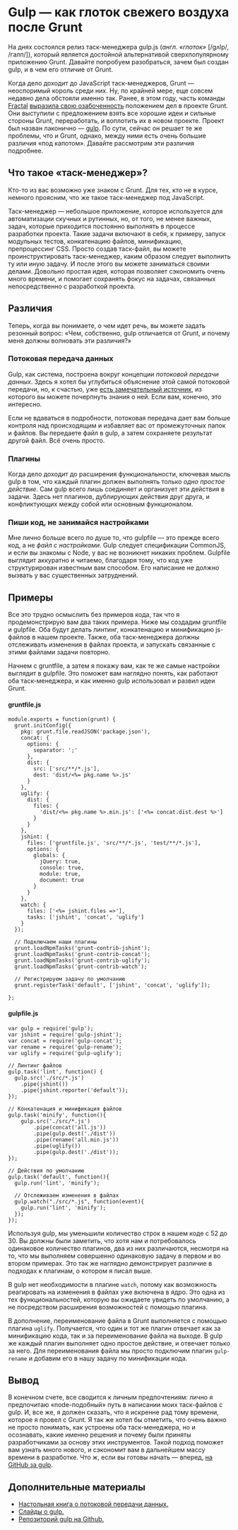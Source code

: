 # Gulp — как глоток свежего воздуха после Grunt

На днях состоялся релиз таск-менеджера gulp.js (*англ. «глоток»* [/gʌlp/, 
/галп/]), который является достойной альтернативой 
сверхпопулярному приложению Grunt. Давайте попробуем 
разобраться, зачем был создан gulp, и в чем его отличие от Grunt. 

Когда дело доходит до JavaScript таск-менеджеров, Grunt — неоспоримый король 
среди них. Ну, по крайней мере, еще совсем недавно дела обстояли именно так. 
Ранее, в этом году, часть команды [Fractal][1] 
[выразила свою озабоченность][2] положением дел в проекте Grunt. 
Они выступили с предложением взять все хорошие идеи и сильные стороны Grunt, 
переработать, и воплотить их в новом проекте. 
Проект был назван лаконично — [gulp][3].
По сути, сейчас он решает те же проблемы, что и Grunt, однако, между ними есть 
очень большие различия «под капотом». Давайте рассмотрим эти различия 
подробнее.


## Что такое «таск-менеджер»?

Кто-то из вас возможно уже знаком с Grunt. Для тех, кто не в курсе,
немного проясним, что же такое таск-менеджер под JavaScript.

Таск-менеджер — небольшое приложение, которое используется для автоматизации
скучных и рутинных, но, от того, не менее важных, задач, которые приходится 
постоянно выполнять в процессе разработки проекта. Такие задачи включают в 
себя, к примеру, запуск модульных тестов, конкатенацию файлов, минификацию, 
препроцессинг CSS. Просто создав таск-файл, вы можете проинструктировать 
таск-менеджер, каким образом следует выполнить ту или иную задачу. 
И после этого вы можете заниматься своими делами. Довольно простая идея,
которая позволяет сэкономить очень много времени, и помогает сохранять фокус
на задачах, связанных непосредственно с разработкой проекта.


## Различия

Теперь, когда вы понимаете, о чем идет речь, вы можете задать резонный вопрос: 
«Чем, собственно, gulp отличается от Grunt, и почему меня должны волновать эти 
различия?»


### Потоковая передача данных

Gulp, как система, построена вокруг концепции *потоковой передачи данных*. 
Здесь я хотел бы углубиться объяснение этой самой потоковой передачи, но, к 
счастью, уже [есть замечательный источник][4], из которого вы можете 
почерпнуть знания о ней. Если вам, конечно, это интересно.

Если не вдаваться в подробности, потоковая передача дает вам больше контроля 
над происходящим и избавляет вас от промежуточных папок и файлов. Вы передаете 
файл в gulp, а затем сохраняете результат другой файл. Всё очень просто.


### Плагины

Когда дело доходит до расширения функциональности, ключевая мысль gulp в том, 
что каждый плагин должен выполнять только *одно простое действие*. Сам gulp 
всего лишь соединяет и организует эти действия в задачи. Здесь нет плагинов, 
дублирующих действия друг друга, и конфликтующих между собой или основным 
функционалом.


### Пиши код, не занимайся настройками

Мне лично больше всего по душе то, что gulpfile — это прежде всего код, а не 
*файл с настройками*. Gulp следует спецификации CommonJS, и если вы знакомы с 
Node, у вас не возникнет никаких проблем. Gulpfile выглядит аккуратно и 
читаемо, благодаря тому, что код уже структурирован известным вам способом. 
Его написание не должно вызвать у вас существенных затруднений.


## Примеры

Все это трудно осмыслить без примеров кода, так что я продемонстрирую вам два 
таких примера. Ниже мы создадим gruntfile и gulpfile. Оба будут делать 
линтинг, конкатенацию и минификацию js-файлов в нашем проекте. 
Также, оба таск-менеджера должны отслеживать изменения в файлах проекта, и запускать
связанные с этими файлами задачи повторно.

Начнем с gruntfile, а затем я покажу вам, как те же самые настройки выглядит в 
gulpfile. Это поможет вам наглядно понять, как работают оба таск-менеджера, и 
как именно gulp использовал и развил идеи Grunt.


#### gruntfile.js

    module.exports = function(grunt) {
      grunt.initConfig({
        pkg: grunt.file.readJSON('package.json'),
        concat: {
          options: {
            separator: ';'
          },
          dist: {
            src: ['src/**/*.js'],
            dest: 'dist/<%= pkg.name %>.js'
          }
        },
        uglify: {
          dist: {
            files: {
              'dist/<%= pkg.name %>.min.js': ['<%= concat.dist.dest %>']
            }
          }
        },
        jshint: {
          files: ['gruntfile.js', 'src/**/*.js', 'test/**/*.js'],
          options: {
            globals: {
              jQuery: true,
              console: true,
              module: true,
              document: true
            }
          }
        },
        watch: {
          files: ['<%= jshint.files =>'],
          tasks: ['jshint', 'concat', 'uglify']
        }
      });
    
      // Подключаем наши плагины
      grunt.loadNpmTasks('grunt-contrib-jshint');
      grunt.loadNpmTasks('grunt-contrib-concat');
      grunt.loadNpmTasks('grunt-contrib-uglify');
      grunt.loadNpmTasks('grunt-contrib-watch');
    
      // Регистрируем задачу по умолчанию
      grunt.registerTask('default', ['jshint', 'concat', 'uglify']);
    
    };
    
    

#### gulpfile.js

    var gulp = require('gulp');
    var jshint = require('gulp-jshint');
    var concat = require('gulp-concat');
    var rename = require('gulp-rename');
    var uglify = require('gulp-uglify');
    
    // Линтинг файлов
    gulp.task('lint', function() {
      gulp.src('./src/*.js')
        .pipe(jshint())
        .pipe(jshint.reporter('default'));
    });
    
    // Конкатенация и минификация файлов
    gulp.task('minify', function(){
        gulp.src('./src/*.js')
            .pipe(concat('all.js'))
            .pipe(gulp.dest('./dist'))
            .pipe(rename('all.min.js'))
            .pipe(uglify())
            .pipe(gulp.dest('./dist'));
    });
    
    // Действия по умолчанию
    gulp.task('default', function(){
      gulp.run('lint', 'minify');
    
      // Отслеживаем изменения в файлах
      gulp.watch("./src/*.js", function(event){
        gulp.run('lint', 'minify');
      });
    });
    

Используя gulp, мы уменьшили количество строк в нашем коде с 52 до 30. 
Вы должны были заметить, что хотя нам и потребовалось одинаковое количество 
плагинов, два из них различаются, несмотря на то, что мы выполняем совершенно 
одинаковую задачу в первом и во втором примерах. Это так же наглядно 
демонстрирует различие в подходах к плагинам, о котором я писал выше.

В gulp нет необходимости в плагине `watch`, потому как возможность реагировать 
на изменения в файлах уже включена в ядро. Это одна из тех функциональностей, 
которую вы ожидаете увидеть по умолчанию, а не посредством расширения 
возможностей с помощью плагина.

В дополнение, переименование файла в Grunt выполняется с помощью плагина 
`uglify`. Получается, что один и тот же плагин отвечает как за минификацию 
кода, так и за переименование файла на выходе. 
В gulp же каждый плагин выполняет одно простое действие, и отвечает только за 
него. Для переименования файла мы просто подключим плагин `gulp-rename` и 
добавим его в нашу задачу по минификации кода.


## Вывод

В конечном счете, все сводится к личным предпочтениям: лично я предпочитаю
«node-подобный» путь в написании моих таск-файлов с gulp. И, все же, я должен
сказать, что я искренне рад тому времени, которое я провел с Grunt. 
Я так же хотел бы отметить, что очень важно не просто понимать, как устроены 
оба таск-менеджера, но и осознавать, какие именно решения и почему были 
приняты разработчиками за основу этих инструментов. Такой подход поможет вам 
узнать много нового, и сэкономит вам в дальнейшем массу времени в разработке. 
Что ж, если вы готовы начать — вперед, [на GitHub за gulp][3].


## Дополнительные материалы

*   [Настольная книга о потоковой передачи данных.][4]
*   [Слайды о gulp.][2]
*   [Репозиторий gulp на Github.][3]

 [1]: http://wearefractal.com 
 [2]: http://slid.es/contra/gulp
 [3]: https://github.com/wearefractal/gulp 
 [4]: https://github.com/substack/stream-handbook
